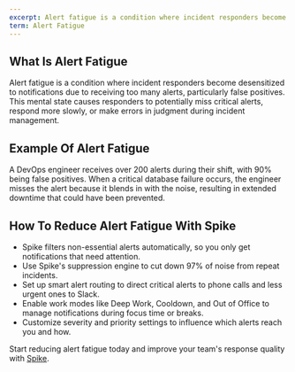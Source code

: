 ```yaml
---
excerpt: Alert fatigue is a condition where incident responders become desensitized to notifications due to receiving too many alerts, particularly false positives.
term: Alert Fatigue
---
```

## What Is Alert Fatigue

Alert fatigue is a condition where incident responders become desensitized to notifications due to receiving too many alerts, particularly false positives. This mental state causes responders to potentially miss critical alerts, respond more slowly, or make errors in judgment during incident management.

## Example Of Alert Fatigue

A DevOps engineer receives over 200 alerts during their shift, with 90% being false positives. When a critical database failure occurs, the engineer misses the alert because it blends in with the noise, resulting in extended downtime that could have been prevented.

## How To Reduce Alert Fatigue With Spike

- Spike filters non-essential alerts automatically, so you only get notifications that need attention.
- Use Spike's suppression engine to cut down 97% of noise from repeat incidents.
- Set up smart alert routing to direct critical alerts to phone calls and less urgent ones to Slack.
- Enable work modes like Deep Work, Cooldown, and Out of Office to manage notifications during focus time or breaks.
- Customize severity and priority settings to influence which alerts reach you and how.

Start reducing alert fatigue today and improve your team's response quality with [Spike](https://app.spike.sh/signup).